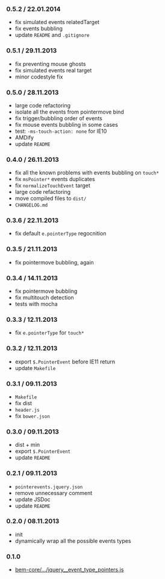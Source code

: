 ### 0.5.2 / 22.01.2014
* fix simulated events relatedTarget
* fix events bubbling
* update `README` and `.gitignore`

### 0.5.1 / 29.11.2013
* fix preventing mouse ghosts
* fix simulated events real target
* minor codestyle fix

### 0.5.0 / 28.11.2013
* large code refactoring
* isolate all the events from pointermove bind
* fix trigger/bubbling order of events
* fix mouse events bubbling in some cases
* test: `-ms-touch-action: none` for IE10
* AMDify
* update `README`

### 0.4.0 / 26.11.2013
* fix all the known problems with events bubbling on `touch*`
* fix `msPointer*` events duplicates
* fix `normalizeTouchEvent` target
* large code refactoring
* move compiled files to `dist/`
* `CHANGELOG.md`

### 0.3.6 / 22.11.2013
* fix default `e.pointerType` regocnition

### 0.3.5 / 21.11.2013
* fix pointermove bubbling, again

### 0.3.4 / 14.11.2013
* fix pointermove bubbling
* fix multitouch detection
* tests with mocha

### 0.3.3 / 12.11.2013
* fix `e.pointerType` for `touch*`

### 0.3.2 / 12.11.2013
* export `$.PointerEvent` before IE11 return
* update `Makefile`

### 0.3.1 / 09.11.2013
* `Makefile`
* fix dist
* `header.js`
* fix `bower.json`

### 0.3.0 / 09.11.2013
* dist + min
* export `$.PointerEvent`
* update `README`

### 0.2.1 / 09.11.2013
* `pointerevents.jquery.json`
* remove unnecessary comment
* update JSDoc
* update `README`

### 0.2.0 / 08.11.2013
* init
* dynamically wrap all the possible events types

### 0.1.0
* [bem-core/…/jquery__event_type_pointers.js](https://github.com/bem/bem-core/blob/0e7714bdab3af1e5a2dae749fea91eb6148495ab/common.blocks/jquery/__event/_type/jquery__event_type_pointers.js)
